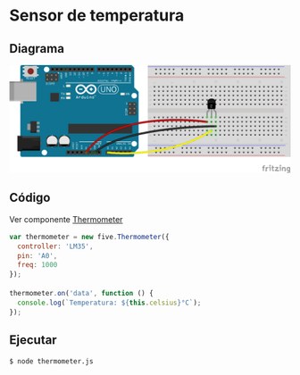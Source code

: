 # Sensor de temperatura

## Diagrama

![Sensor de temperatura](lm35.png)


## Código

Ver componente [Thermometer](http://johnny-five.io/api/thermometer/)

```js
var thermometer = new five.Thermometer({
  controller: 'LM35',
  pin: 'A0',
  freq: 1000
});

thermometer.on('data', function () {
  console.log(`Temperatura: ${this.celsius}°C`);
});
```

## Ejecutar

```bash
$ node thermometer.js
```
